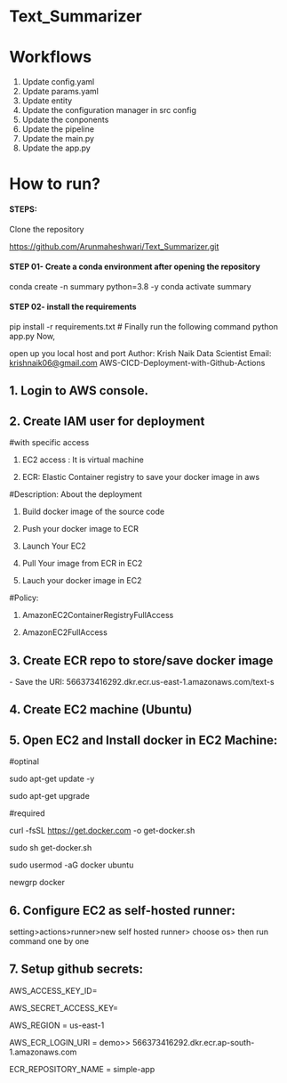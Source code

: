 # Text_Summarizer


# Workflows


1. Update config.yaml
2. Update params.yaml
3. Update entity
4. Update the configuration manager in src config
5. Update the conponents
6. Update the pipeline
7. Update the main.py
8. Update the app.py



# How to run?
<h4>STEPS:</h4>
Clone the repository

https://github.com/Arunmaheshwari/Text_Summarizer.git
<h4>STEP 01- Create a conda environment after opening the repository</h4>
conda create -n summary python=3.8 -y
conda activate summary
<h4>STEP 02- install the requirements</h4>
pip install -r requirements.txt
# Finally run the following command
python app.py
Now,

open up you local host and port
Author: Krish Naik
Data Scientist
Email: krishnaik06@gmail.com
AWS-CICD-Deployment-with-Github-Actions
<h2>1. Login to AWS console.</h2>
<h2>2. Create IAM user for deployment</h2>
#with specific access

1. EC2 access : It is virtual machine

2. ECR: Elastic Container registry to save your docker image in aws


#Description: About the deployment

1. Build docker image of the source code

2. Push your docker image to ECR

3. Launch Your EC2 

4. Pull Your image from ECR in EC2

5. Lauch your docker image in EC2

#Policy:

1. AmazonEC2ContainerRegistryFullAccess

2. AmazonEC2FullAccess
<h2>3. Create ECR repo to store/save docker image</h2>
- Save the URI: 566373416292.dkr.ecr.us-east-1.amazonaws.com/text-s
<h2>4. Create EC2 machine (Ubuntu)</h2>
<h2>5. Open EC2 and Install docker in EC2 Machine:</h2>
#optinal

sudo apt-get update -y

sudo apt-get upgrade

#required

curl -fsSL https://get.docker.com -o get-docker.sh

sudo sh get-docker.sh

sudo usermod -aG docker ubuntu

newgrp docker
<h2>6. Configure EC2 as self-hosted runner:</h2>
setting>actions>runner>new self hosted runner> choose os> then run command one by one
<h2>7. Setup github secrets:</h2>
AWS_ACCESS_KEY_ID=

AWS_SECRET_ACCESS_KEY=

AWS_REGION = us-east-1

AWS_ECR_LOGIN_URI = demo>>  566373416292.dkr.ecr.ap-south-1.amazonaws.com

ECR_REPOSITORY_NAME = simple-app